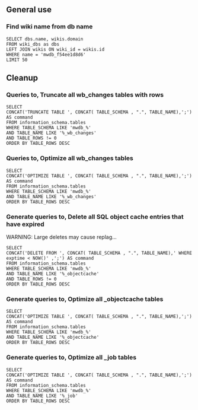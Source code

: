 ## General use

### Find wiki name from db name

```
SELECT dbs.name, wikis.domain
FROM wiki_dbs as dbs
LEFT JOIN wikis ON wiki_id = wikis.id
WHERE name = 'mwdb_f54ee1d8d6'
LIMIT 50
```

## Cleanup

### Queries to, Truncate all wb_changes tables with rows

```
SELECT
CONCAT('TRUNCATE TABLE ', CONCAT( TABLE_SCHEMA , ".", TABLE_NAME),';') AS command
FROM information_schema.tables
WHERE TABLE_SCHEMA LIKE 'mwdb_%'
AND TABLE_NAME LIKE '%_wb_changes'
AND TABLE_ROWS != 0
ORDER BY TABLE_ROWS DESC
```
### Queries to, Optimize all wb_changes tables

```
SELECT
CONCAT('OPTIMIZE TABLE ', CONCAT( TABLE_SCHEMA , ".", TABLE_NAME),';') AS command
FROM information_schema.tables
WHERE TABLE_SCHEMA LIKE 'mwdb_%'
AND TABLE_NAME LIKE '%_wb_changes'
ORDER BY TABLE_ROWS DESC
```

### Generate queries to, Delete all SQL object cache entries that have expired

WARNING: Large deletes may cause replag...

```
SELECT
CONCAT('DELETE FROM ', CONCAT( TABLE_SCHEMA , ".", TABLE_NAME),' WHERE exptime < NOW()' ,';') AS command
FROM information_schema.tables
WHERE TABLE_SCHEMA LIKE 'mwdb_%'
AND TABLE_NAME LIKE '%_objectcache'
AND TABLE_ROWS != 0
ORDER BY TABLE_ROWS DESC
```

### Generate queries to, Optimize all _objectcache tables

```
SELECT
CONCAT('OPTIMIZE TABLE ', CONCAT( TABLE_SCHEMA , ".", TABLE_NAME),';') AS command
FROM information_schema.tables
WHERE TABLE_SCHEMA LIKE 'mwdb_%'
AND TABLE_NAME LIKE '%_objectcache'
ORDER BY TABLE_ROWS DESC
```

### Generate queries to, Optimize all _job tables

```
SELECT
CONCAT('OPTIMIZE TABLE ', CONCAT( TABLE_SCHEMA , ".", TABLE_NAME),';') AS command
FROM information_schema.tables
WHERE TABLE_SCHEMA LIKE 'mwdb_%'
AND TABLE_NAME LIKE '%_job'
ORDER BY TABLE_ROWS DESC
```
